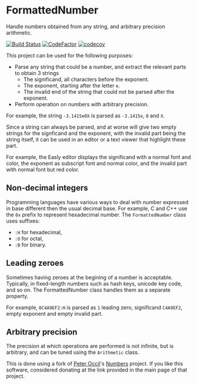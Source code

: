 # FormattedNumber

Handle numbers obtained from any string, and arbitrary precision arithmetic.

[![Build Status](https://travis-ci.com/dlebansais/FormattedNumber.svg?branch=master)](https://travis-ci.com/dlebansais/FormattedNumber) [![CodeFactor](https://www.codefactor.io/repository/github/dlebansais/formattednumber/badge)](https://www.codefactor.io/repository/github/dlebansais/formattednumber) [![codecov](https://codecov.io/gh/dlebansais/FormattedNumber/branch/master/graph/badge.svg)](https://codecov.io/gh/dlebansais/FormattedNumber)

This project can be used for the following purposes:

+ Parse any string that could be a number, and extract the relevant parts to obtain 3 strings
	* The significand, all characters before the exponent.
	* The exponent, starting after the letter `e`.
	* The invalid end of the string that could not be parsed after the exponent.
+ Perform operation on numbers with arbitrary precision.

For example, the string `-3.1415e0X` is parsed as `-3.1415e`, `0` and `X`.

Since a string can always be parsed, and at worse will give two empty strings for the signficand and the exponent, with the invalid part being the string itself, it can be used in an editor or a text viewer that highlight these part.

For example, the Easly editor displays the significand with a normal font and color, the exponent as subscript font and normal color, and the invalid part with normal font but red color.

## Non-decimal integers

Programming languages have various ways to deal with number expressed in base different then the usual decimal base. For example, C and C++ use the `0x` prefix to represent hexadecimal number. The `FormattedNumber` class uses suffixes:

+ `:H` for hexadecimal,
+ `:O` for octal,
+ `:B` for binary. 

## Leading zeroes

Sometimes having zeroes at the begining of a number is acceptable. Typically, in fixed-length numbers such as hash keys, unicode key code, and so on. The FormattedNumber class handles them as a separate property.

For example, `0C4A9EF2:H` is parsed as `1` leading zero, significand `C4A9EF2`, empty exponent and empty invalid part.

## Arbitrary precision

The precision at which operations are performed is not infinite, but is arbitrary, and can be tuned using the `Arithmetic` class.

This is done using a fork of [Peter Occil](https://github.com/peteroupc)'s [Numbers](https://github.com/peteroupc/Numbers) project. If you like this software, considered donating at the link provided in the main page of that project.
